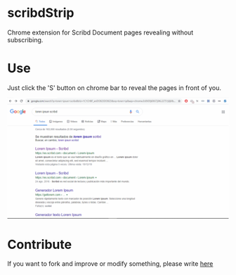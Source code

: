 # scribdStrip

Chrome extension for Scribd Document pages revealing without subscribing.

# Use

Just click the 'S' button on chrome bar to reveal the pages in front of you.

![alt text](./demo.gif "Demo gif")

# Contribute

If you want to fork and improve or modify something, please write [here](https://github.com/noGreg/scribdStrip/issues/1)
